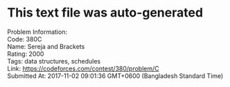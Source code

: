 # This text file was auto-generated  
  
Problem Information:  
Code: 380C  
Name: Sereja and Brackets  
Rating: 2000  
Tags: data structures, schedules  
Link: https://codeforces.com/contest/380/problem/C  
Submitted At: 2017-11-02 09:01:36 GMT+0600 (Bangladesh Standard Time)  
